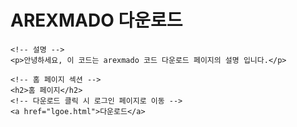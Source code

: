 <html lang="ko">
<head>
    <meta charset="UTF-8">
    <title>AREXMADO 다운로드</title>
</head>
<body>
    <!-- 제목 -->
    <h1>AREXMADO 다운로드</h1>

    <!-- 설명 -->
    <p>안녕하세요, 이 코드는 arexmado 코드 다운로드 페이지의 설명 입니다.</p>

    <!-- 홈 페이지 섹션 -->
    <h2>홈 페이지</h2>
    <!-- 다운로드 클릭 시 로그인 페이지로 이동 -->
    <a href="lgoe.html">다운로드</a>
</body>
</html>
